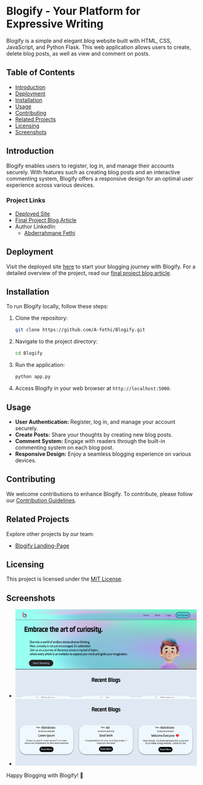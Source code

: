 # Blogify - Your Platform for Expressive Writing

Blogify is a simple and elegant blog website built with HTML, CSS, JavaScript, and Python Flask. This web application allows users to create, delete blog posts, as well as view and comment on posts.

## Table of Contents

- [Introduction](#introduction)
- [Deployment](#deployment)
- [Installation](#installation)
- [Usage](#usage)
- [Contributing](#contributing)
- [Related Projects](#related-projects)
- [Licensing](#licensing)
- [Screenshots](#screenshots)

## Introduction

Blogify enables users to register, log in, and manage their accounts securely. With features such as creating blog posts and an interactive commenting system, Blogify offers a responsive design for an optimal user experience across various devices.

### Project Links
- [Deployed Site](http://blog-ify.tech/)
- [Final Project Blog Article](#)
- Author LinkedIn:
  - [Abderrahmane Fethi](https://www.linkedin.com/in/abderrahmane-fethi/)

## Deployment

Visit the deployed site [here](http://blog-ify.tech/) to start your blogging journey with Blogify. For a detailed overview of the project, read our [final project blog article](#).

## Installation

To run Blogify locally, follow these steps:

1. Clone the repository:
    ```bash
    git clone https://github.com/A-fethi/Blogify.git
    ```

2. Navigate to the project directory:
    ```bash
    cd Blogify
    ```

3. Run the application:
    ```bash
    python app.py
    ```

4. Access Blogify in your web browser at `http://localhost:5000`.

## Usage

- **User Authentication:** Register, log in, and manage your account securely.
- **Create Posts:** Share your thoughts by creating new blog posts.
- **Comment System:** Engage with readers through the built-in commenting system on each blog post.
- **Responsive Design:** Enjoy a seamless blogging experience on various devices.

## Contributing

We welcome contributions to enhance Blogify. To contribute, please follow our [Contribution Guidelines](CONTRIBUTING.md).

## Related Projects

Explore other projects by our team:
- [Blogify Landing-Page](https://a-fethi.github.io/Blog-ify/)

## Licensing

This project is licensed under the [MIT License](LICENSE).

## Screenshots

- ![Homepage 1](screenshots/homepage.png)
- ![Homepage 2](screenshots/recentblogs.png)

Happy Blogging with Blogify! 🚀
